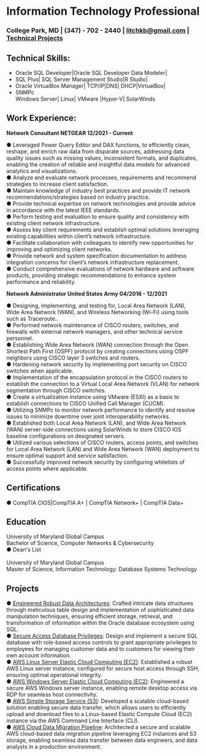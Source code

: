 # Information Technology Professional
### College Park, MD | (347) - 702 - 2440 | litchkb@gmail.com |<br> [Technical Projects](https://github.com/KevinBL-DBA/Projects)

## Technical Skills: 

- Oracle SQL Developer|Oracle SQL Developer Data Modeler|
- SQL Plus| SQL Server Management Studio|R Studio|
- Oracle VirtualBox Manager| TCP/IP|DNS| DHCP|VirtualBox| 
- SNMPc <br>Windows Server| Linux| VMware |Hyper-V| SolarWinds

## Work Experience:

**Network Consultant NETGEAR 12/2021 - Current**    

●	Leveraged Power Query Editor and DAX functions, to efficiently clean, reshape, and enrich raw data from disparate sources, addressing data quality issues such as missing values, inconsistent formats, and duplicates, enabling the creation of reliable and insightful data models for advanced analytics and visualizations.<br>
●	Analyze and evaluate network processes, requirements and recommend strategies to increase client satisfaction. <br>
●	Maintain knowledge of industry best practices and provide IT network recommendations/strategies based on industry practice.<br>
●	Provide technical expertise on network technologies and provide advice in accordance with the latest IEEE standards.<br>
●	Perform testing and evaluation to ensure quality and consistency with existing client network infrastructure. <br>
●	Assess key client requirements and establish optimal solutions leveraging existing capabilities within client’s network infrastructure. <br>
●	Facilitate collaboration with colleagues to identify new opportunities for improving and optimizing client networks.<br>
●	Provide network and system specification documentation to address integration concerns for client’s network infrastructure replacement. <br>
●	Conduct comprehensive evaluations of network hardware and software products, providing strategic recommendations to enhance system performance and reliability.<br>

**Network Administrator United States Army 04/2016 - 12/2021**

●	Designing, implementing, and testing for, Local Area Network (LAN), Wide Area Network (WAN), and Wireless Networking (Wi-Fi) using tools such as Traceroute..<br>
●	Performed network maintenance of CISCO routers, switches, and firewalls with external network managers, and other technical service personnel.<br>
●	Establishing Wide Area Network (WAN) connection through the Open Shortest Path First (OSPF) protocol by creating connections using OSPF neighbors using CISCO layer 3 switches and routers.<br>
●	Hardening network security by implementing port security on CISCO switches when applicable. <br>
●	Implementation of the encapsulation protocol in the CISCO routers to establish the connection to a Virtual Local Area Network (VLAN) for network segmentation through CISCO switches. <br>
●	Create a virtualization instance using VMware (ESXI) as a basis to establish connections to CISCO Unified Call Manager (CUCM).<br>
●	Utilizing SNMPc to monitor network performance to identify and resolve issues to minimize downtime over joint interoperability networks. <br>
●	Established both Local Area Network (LAN), and Wide Area Network (WAN) server-side connections using SolarWinds to store CISCO IOS baseline configurations on designated servers. <br>
●	Utilized various selections of CISCO routers, access points, and switches for  Local Area Network (LAN) and Wide Area Network (WAN) deployment to ensure optimal support and service satisfaction. <br>
●	Successfully improved network security by configuring whitelists of access points where applicable. <br>
## Certifications

●	CompTIA CIOS|CompTIA A+ | CompTIA Network+ | CompTIA Data+

## Education

University of Maryland Global Campus <br>
Bachelor of Science, Computer Networks & Cybersecurity<br>
●	Dean's List<br><br>
University of Maryland Global Campus<br>
Master of Science, Information Technology: Database Systems Technology<br>

## Projects

●	[Engineered Robust Data Architectures](https://github.com/KevinBL-DBA/Projects/tree/main/DDL_DML%20Project%20Showcase): Crafted intricate data structures through meticulous table design and implementation of sophisticated data manipulation techniques, ensuring efficient storage, retrieval, and transformation of information within the Oracle database ecosystem using SQL.<br>
●	[Secure Access Database Privileges](https://github.com/KevinBL-DBA/Projects/tree/main/DBA%20Least%20Privilege%20Project%20Showcase): Design and implement a secure SQL database with role-based access controls to grant appropriate privileges to employees for managing customer data and to customers for viewing their own account information.<br>
●	[AWS Linux Server Elastic Cloud Computing (EC2)](https://github.com/KevinBL-DBA/Projects/blob/main/AWS%20Project%20Showcase/AWS%20EC2%20Linux%20OS.docx): Established a robust AWS Linux server instance, configured for secure host access through SSH, ensuring optimal operational integrity.<br>
●	[AWS Windows Server Elastic Cloud Computing (EC2)](https://github.com/KevinBL-DBA/Projects/blob/main/AWS%20Project%20Showcase/AWS%20EC2%20Windows%20OS.docx): Engineered a secure AWS Windows server instance, enabling remote desktop access via RDP for seamless host connectivity.<br>
●	[AWS Simple Storage Service (S3)](https://github.com/KevinBL-DBA/Projects/blob/main/AWS%20Project%20Showcase/AWS%20S3%20Bucket.docx): Developed a scalable cloud-based solution enabling secure data transfer, which allows users to efficiently upload and download files to a Linux-based Elastic Compute Cloud (EC2) instance via the AWS Command Line Interface (CLI).<br>
●	[AWS Cloud Data Migration Pipeline](https://github.com/KevinBL-DBA/Projects/blob/main/AWS%20Project%20Showcase/AWS%20EC2%20and%20S3%20Use%20Case.docx): Architected a secure and scalable AWS cloud-based data migration pipeline leveraging EC2 instances and S3 storage, enabling seamless data transfer between data engineers, and data analysts in a production environment.<br>
